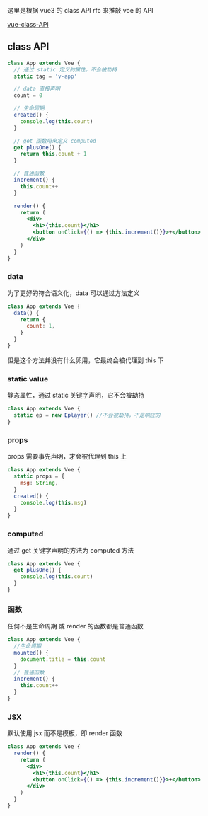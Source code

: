 这里是根据 vue3 的 class API rfc 来推敲 voe 的 API

[vue-class-API](https://github.com/vuejs/rfcs/blob/class-api/active-rfcs/0000-class-api.md)

## class API

```jsx
class App extends Voe {
  // 通过 static 定义的属性，不会被劫持
  static tag = 'v-app'

  // data 直接声明
  count = 0

  // 生命周期
  created() {
    console.log(this.count)
  }

  // get 函数用来定义 computed
  get plusOne() {
    return this.count + 1
  }

  // 普通函数
  increment() {
    this.count++
  }

  render() {
    return (
      <div>
        <h1>{this.count}</h1>
        <button onClick={() => {this.increment()}}>+</button>
      </div>
    )
  }
}
```

### data

为了更好的符合语义化，data 可以通过方法定义

```js
class App extends Voe {
  data() {
    return {
      count: 1,
    }
  }
}
```

但是这个方法并没有什么卵用，它最终会被代理到 this 下

### static value

静态属性，通过 static 关键字声明，它不会被劫持

```js
class App extends Voe {
  static ep = new Eplayer() //不会被劫持，不是响应的
}
```

### props

props 需要事先声明，才会被代理到 this 上

```js
class App extends Voe {
  static props = {
    msg: String,
  }
  created() {
    console.log(this.msg)
  }
}
```

### computed

通过 get 关键字声明的方法为 computed 方法

```js
class App extends Voe {
  get plusOne() {
    console.log(this.count)
  }
}
```

### 函数

任何不是生命周期 或 render 的函数都是普通函数

```js
class App extends Voe {
  //生命周期
  mounted() {
    document.title = this.count
  }
  // 普通函数
  increment() {
    this.count++
  }
}
```

### JSX

默认使用 jsx 而不是模板，即 render 函数

```jsx
class App extends Voe {
  render() {
    return (
      <div>
        <h1>{this.count}</h1>
        <button onClick={() => {this.increment()}}>+</button>
      </div>
    )
  }
}
```
